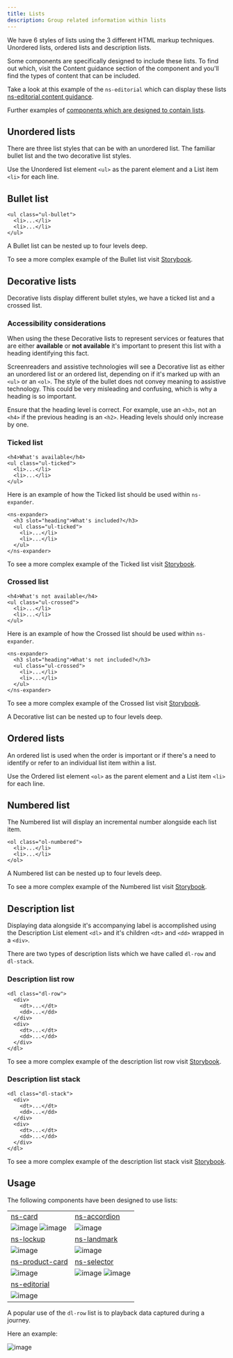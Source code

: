```yaml
---
title: Lists
description: Group related information within lists
---
```


We have 6 styles of lists using the 3 different HTML markup techniques. Unordered lists, ordered lists and description lists.

Some components are specifically designed to include these lists. To find out which, visit the Content guidance section of the component and you'll find the types of content that can be included.

Take a look at this example of the `ns-editorial` which can display these lists [ns-editorial content guidance](components/ns-editorial.md#content-guidance).

Further examples of [components which are designed to contain lists](#usage).

## Unordered lists

There are three list styles that can be with an unordered list. The familiar bullet list and the two decorative list styles.

Use the Unordered list element `<ul>` as the parent element and a List item `<li>` for each line.

## Bullet list

```markup
<ul class="ul-bullet">
  <li>...</li>
  <li>...</li>
</ul>
```

A Bullet list can be nested up to four levels deep.

To see a more complex example of the Bullet list visit [Storybook](https://www.britishgas.co.uk/nucleus/demo/index.html?path=/story/foundations-lists--ul-bullet).

## Decorative lists

Decorative lists display different bullet styles, we have a ticked list and a crossed list.

### Accessibility considerations

When using the these Decorative lists to represent services or features that are either **available** or **not available** it's important to present this list with a heading identifying this fact.

Screenreaders and assistive technologies will see a Decorative list as either an unordered list or an ordered list, depending on if it's marked up with an `<ul>` or an `<ol>`. The style of the bullet does not convey meaning to assistive technology. This could be very misleading and confusing, which is why a heading is so important.

Ensure that the heading level is correct. For example, use an `<h3>`, not an `<h4>` if the previous heading is an `<h2>`. Heading levels should only increase by one.

### Ticked list

```markup
<h4>What's available</h4>
<ul class="ul-ticked">
  <li>...</li>
  <li>...</li>
</ul>
```

Here is an example of how the Ticked list should be used within `ns-expander`.

```markup
<ns-expander>
  <h3 slot="heading">What's included?</h3>
  <ul class="ul-ticked">
    <li>...</li>
    <li>...</li>
  </ul>
</ns-expander>
```

To see a more complex example of the Ticked list visit [Storybook](https://www.britishgas.co.uk/nucleus/demo/index.html?path=/story/foundations-lists--ul-ticked).

### Crossed list

```markup
<h4>What's not available</h4>
<ul class="ul-crossed">
  <li>...</li>
  <li>...</li>
</ul>
```

Here is an example of how the Crossed list should be used within `ns-expander`.

```markup
<ns-expander>
  <h3 slot="heading">What's not included?</h3>
  <ul class="ul-crossed">
    <li>...</li>
    <li>...</li>
  </ul>
</ns-expander>
```

To see a more complex example of the Crossed list visit [Storybook](https://www.britishgas.co.uk/nucleus/demo/index.html?path=/story/foundations-lists--ul-crossed).

A Decorative list can be nested up to four levels deep.

## Ordered lists

An ordered list is used when the order is important or if there's a need to identify or refer to an individual list item within a list.

Use the Ordered list element `<ol>` as the parent element and a List item `<li>` for each line.

## Numbered list

The Numbered list will display an incremental number alongside each list item.

```markup
<ol class="ol-numbered">
  <li>...</li>
  <li>...</li>
</ol>
```

A Numbered list can be nested up to four levels deep.

To see a more complex example of the Numbered list visit [Storybook](https://www.britishgas.co.uk/nucleus/demo/index.html?path=/story/foundations-lists--ol-numbered).

## Description list

Displaying data alongside it's accompanying label is accomplished using the Description List element `<dl>` and it's children `<dt>` and `<dd>` wrapped in a `<div>`.

There are two types of description lists which we have called `dl-row` and `dl-stack`.

### Description list row

```markup
<dl class="dl-row">
  <div>
    <dt>...</dt>
    <dd>...</dd>
  </div>
  <div>
    <dt>...</dt>
    <dd>...</dd>
  </div>
</dl>
```

To see a more complex example of the description list row visit [Storybook](https://www.britishgas.co.uk/nucleus/demo/index.html?path=/story/foundations-lists--dl-row).

### Description list stack

```markup
<dl class="dl-stack">
  <div>
    <dt>...</dt>
    <dd>...</dd>
  </div>
  <div>
    <dt>...</dt>
    <dd>...</dd>
  </div>
</dl>
```

To see a more complex example of the description list stack visit [Storybook](https://www.britishgas.co.uk/nucleus/demo/index.html?path=/story/foundations-lists--dl-stack).

## Usage

The following components have been designed to use lists:

|  |  |
| :--- | :--- |
| [ns-card](components/ns-card.md) | [ns-accordion](components/ns-accordion.md) |
| ![image](https://user-images.githubusercontent.com/28779/104291089-071aad00-54b3-11eb-9abc-45322d44e8db.png) ![image](https://user-images.githubusercontent.com/28779/104291148-14d03280-54b3-11eb-8957-dcd57669ff5e.png) | ![image](https://user-images.githubusercontent.com/28779/104291248-34675b00-54b3-11eb-8168-b64c184b44c3.png) |
| [ns-lockup](components/ns-lockup.md) | [ns-landmark](components/ns-landmark.md) |
| ![image](https://user-images.githubusercontent.com/28779/104291321-4e08a280-54b3-11eb-89cd-3b297a7680f9.png) | ![image](https://user-images.githubusercontent.com/28779/104291289-40ebb380-54b3-11eb-9f92-5818958b9126.png) |
| [ns-product-card](components/ns-product-card.md) | [ns-selector](components/ns-selector.md) |
| ![image](https://user-images.githubusercontent.com/28779/104291382-5c56be80-54b3-11eb-9c9b-72ae82aadbe2.png) | ![image](https://user-images.githubusercontent.com/28779/104291412-67115380-54b3-11eb-9ec7-9de039835152.png) ![image](https://user-images.githubusercontent.com/28779/104291434-6ed0f800-54b3-11eb-8360-81bdc0fbc71f.png) |
| [ns-editorial](components/ns-editorial.md) |  |
| ![image](https://user-images.githubusercontent.com/28779/104291207-27e30280-54b3-11eb-8dd0-40e40b1a6409.png) |  |

A popular use of the `dl-row` list is to playback data captured during a journey.

Here an example:

![image](https://user-images.githubusercontent.com/28779/104168630-3d462700-53f6-11eb-8410-1f425020b117.png)
